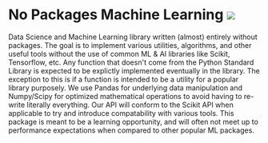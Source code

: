 # No Packages Machine Learning ![](https://github.com/mcminnra/npml/workflows/NPML%20Python%20Package/badge.svg)

Data Science and Machine Learning library written (almost) entirely without packages. The goal is to implement various utilities, algorithms, and other useful tools without the use of common ML & AI libraries like Scikit, Tensorflow, etc. Any function that doesn't come from the Python Standard Library is expected to be explictly implemented eventually in the library. The exception to this is if a function is intended to be a utility for a popular library purposely. We use Pandas for underlying data manipulation and Numpy/Scipy for optimized mathematical operations to avoid having to re-write literally everything. Our API will conform to the Scikit API when applicable to try and introduce compatability with various tools. This package is meant to be a learning opportunity, and will often not meet up to performance expectations when compared to other popular ML packages. 
